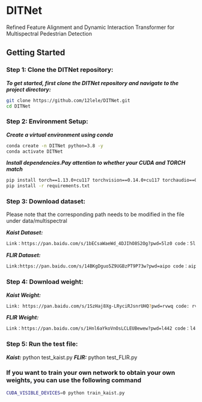 # DITNet
Refined Feature Alignment and Dynamic Interaction Transformer for Multispectral Pedestrian Detection

## **Getting Started**
### Step 1: Clone the DITNet repository:

***To get started, first clone the DITNet repository and navigate to the project directory:***

```bash
git clone https://github.com/12lele/DITNet.git
cd DITNet
```
### Step 2: Environment Setup:

***Create a virtual environment using conda*** 

```bash
conda create -n DITNet python=3.8 -y
conda activate DITNet
```

***Install dependencies.Pay attention to whether your CUDA and TORCH match*** 

```bash
pip install torch==1.13.0+cu117 torchvision==0.14.0+cu117 torchaudio==0.13.0 --extra-index-url https://download.pytorch.org/whl/cu117
pip install -r requirements.txt
```

### Step 3: Download dataset:
Please note that the corresponding path needs to be modified in the file under data/multispectral

***Kaist Dataset:***

 ```bash
Link：https://pan.baidu.com/s/1bECsaWaeWd_4DJIhO8S2Og?pwd=5lz0 code：5lz0
```

***FLIR Dataset:***

 ```bash
Link:https://pan.baidu.com/s/14BKgDguo5Z9UGBzPT9P73w?pwd=aipo code：aipo
```

### Step 4: Download weight:

***Kaist Weight:***
 ```bash
Link: https://pan.baidu.com/s/1SzHaj8Xg-LRyciRJsnrUHQ?pwd=rvwq code: rvwq
```
***FLIR Weight:***
 ```bash
Link：https://pan.baidu.com/s/1Hnl6aYkoVnOsLCLEUBewew?pwd=l442 code：l442
```


### Step 5: Run the test file:
***Kaist:***
python test_kaist.py
***FLIR:***
python test_FLIR.py

### If you want to train your own network to obtain your own weights, you can use the following command


 ```bash
CUDA_VISIBLE_DEVICES=0 python train_kaist.py 
```
